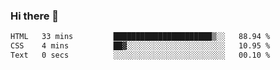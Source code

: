 ### Hi there 👋

<!--START_SECTION:waka-->

```txt
HTML   33 mins         ██████████████████████▒░░   88.94 %
CSS    4 mins          ██▓░░░░░░░░░░░░░░░░░░░░░░   10.95 %
Text   0 secs          ░░░░░░░░░░░░░░░░░░░░░░░░░   00.10 %
```

<!--END_SECTION:waka-->
